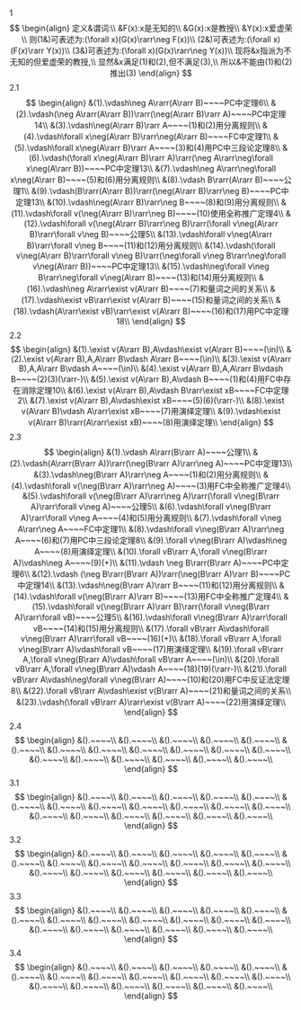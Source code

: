 1 
$$
\begin{align}
定义&谓词:\\
&F(x):x是无知的\\
&G(x):x是教授\\
&Y(x):x爱虚荣\\
则(1&)可表述为:(\forall x)(G(x)\rarr\neg F(x))\\
(2&)可表述为:(\forall x)(F(x)\rarr Y(x))\\
(3&)可表述为:(\forall x)(G(x)\rarr\neg Y(x))\\
现将&x指派为不无知的但爱虚荣的教授,\\
显然&x满足(1)和(2),但不满足(3),\\
所以&不能由(1)和(2)推出(3)
\end{align}
$$
2.1
$$
\begin{align}
&(1).\vdash\neg A\rarr(A\rarr B)~~~~PC中定理6\\
&(2).\vdash(\neg A\rarr(A\rarr B))\rarr(\neg(A\rarr B)\rarr A)~~~~PC中定理14\\
&(3).\vdash\neg(A\rarr B)\rarr A~~~~(1)和(2)用分离规则\\
&(4).\vdash\forall x\neg(A\rarr B)\rarr\neg(A\rarr B)~~~~FC中定理1\\
&(5).\vdash\forall x\neg(A\rarr B)\rarr A~~~~(3)和(4)用PC中三段论定理8\\
&(6).\vdash(\forall x\neg(A\rarr B)\rarr A)\rarr(\neg A\rarr\neg\forall x\neg(A\rarr B))~~~~PC中定理13\\
&(7).\vdash\neg A\rarr\neg\forall x\neg(A\rarr B)~~~~(5)和(6)用分离规则\\
&(8).\vdash B\rarr(A\rarr B)~~~~公理1\\
&(9).\vdash(B\rarr(A\rarr B))\rarr(\neg(A\rarr B)\rarr\neg B)~~~~PC中定理13\\
&(10).\vdash\neg(A\rarr B)\rarr\neg B~~~~(8)和(9)用分离规则\\
&(11).\vdash\forall v(\neg(A\rarr B)\rarr\neg B)~~~~(10)使用全称推广定理4\\
&(12).\vdash\forall v(\neg(A\rarr B)\rarr\neg B)\rarr(\forall v\neg(A\rarr B)\rarr\forall v\neg B)~~~~公理5\\
&(13).\vdash\forall v\neg(A\rarr B)\rarr\forall v\neg B~~~~(11)和(12)用分离规则\\
&(14).\vdash(\forall v\neg(A\rarr B)\rarr\forall v\neg B)\rarr(\neg\forall v\neg B\rarr\neg\forall v\neg(A\rarr B))~~~~PC中定理13\\
&(15).\vdash\neg\forall v\neg B\rarr\neg\forall v\neg(A\rarr B)~~~~(13)和(14)用分离规则\\
&(16).\vdash\neg A\rarr\exist v(A\rarr B)~~~~(7)和量词之间的关系\\
&(17).\vdash\exist vB\rarr\exist v(A\rarr B)~~~~(15)和量词之间的关系\\
&(18).\vdash(A\rarr\exist vB)\rarr\exist v(A\rarr B)~~~~(16)和(17)用PC中定理18\\
\end{align}
$$
2.2
$$
\begin{align}
&(1).\exist v(A\rarr B),A\vdash\exist v(A\rarr B)~~~~(\in)\\
&(2).\exist v(A\rarr B),A,A\rarr B\vdash A\rarr B~~~~(\in)\\
&(3).\exist v(A\rarr B),A,A\rarr B\vdash A~~~~(\in)\\
&(4).\exist v(A\rarr B),A,A\rarr B\vdash B~~~~(2)(3)(\rarr-)\\
&(5).\exist v(A\rarr B),A\vdash B~~~~(1)和(4)用FC中存在消除定理10\\
&(6).\exist v(A\rarr B),A\vdash B\rarr\exist xB~~~~FC中定理2\\
&(7).\exist v(A\rarr B),A\vdash\exist xB~~~~(5)(6)(\rarr-)\\
&(8).\exist v(A\rarr B)\vdash A\rarr\exist xB~~~~(7)用演绎定理\\
&(9).\vdash\exist v(A\rarr B)\rarr(A\rarr\exist xB)~~~~(8)用演绎定理\\
\end{align}
$$
2.3
$$
\begin{align}
&(1).\vdash A\rarr(B\rarr A)~~~~公理1\\
&(2).\vdash(A\rarr(B\rarr A))\rarr(\neg(B\rarr A)\rarr\neg A)~~~~PC中定理13\\
&(3).\vdash\neg(B\rarr A)\rarr\neg A~~~~(1)和(2)用分离规则\\
&(4).\vdash\forall v(\neg(B\rarr A)\rarr\neg A)~~~~(3)用FC中全称推广定理4\\
&(5).\vdash\forall v(\neg(B\rarr A)\rarr\neg A)\rarr(\forall v\neg(B\rarr A)\rarr\forall v\neg A)~~~~公理5\\
&(6).\vdash\forall v\neg(B\rarr A)\rarr\forall v\neg A~~~~(4)和(5)用分离规则\\
&(7).\vdash\forall v\neg A\rarr\neg A~~~~FC中定理1\\
&(8).\vdash\forall v\neg(B\rarr A)\rarr\neg A~~~~(6)和(7)用PC中三段论定理8\\
&(9).\forall v\neg(B\rarr A)\vdash\neg A~~~~(8)用演绎定理\\
&(10).\forall vB\rarr A,\forall v\neg(B\rarr A)\vdash\neg A~~~~(9)(+)\\
&(11).\vdash \neg B\rarr(B\rarr A)~~~~PC中定理6\\
&(12).\vdash (\neg B\rarr(B\rarr A))\rarr(\neg(B\rarr A)\rarr B)~~~~PC中定理14\\
&(13).\vdash\neg(B\rarr A)\rarr B~~~~(11)和(12)用分离规则\\
&(14).\vdash\forall v(\neg(B\rarr A)\rarr B)~~~~(13)用FC中全称推广定理4\\
&(15).\vdash\forall v(\neg(B\rarr A)\rarr B)\rarr(\forall v\neg(B\rarr A)\rarr\forall vB)~~~~公理5\\
&(16).\vdash\forall v\neg(B\rarr A)\rarr\forall vB~~~~(14)和(15)用分离规则\\
&(17).\forall vB\rarr A\vdash\forall v\neg(B\rarr A)\rarr\forall vB~~~~(16)(+)\\
&(18).\forall vB\rarr A,\forall v\neg(B\rarr A)\vdash\forall vB~~~~(17)用演绎定理\\
&(19).\forall vB\rarr A,\forall v\neg(B\rarr A)\vdash\forall vB\rarr A~~~~(\in)\\
&(20).\forall vB\rarr A,\forall v\neg(B\rarr A)\vdash A~~~~(18)(19)(\rarr-)\\
&(21).\forall vB\rarr A\vdash\neg\forall v\neg(B\rarr A)~~~~(10)和(20)用FC中反证法定理8\\
&(22).\forall vB\rarr A\vdash\exist v(B\rarr A)~~~~(21)和量词之间的关系\\
&(23).\vdash(\forall vB\rarr A)\rarr\exist v(B\rarr A)~~~~(22)用演绎定理\\
\end{align}
$$
2.4
$$
\begin{align}
&().~~~~\\
&().~~~~\\
&().~~~~\\
&().~~~~\\
&().~~~~\\
&().~~~~\\
&().~~~~\\
&().~~~~\\
&().~~~~\\
&().~~~~\\
&().~~~~\\
&().~~~~\\
&().~~~~\\
&().~~~~\\
&().~~~~\\
&().~~~~\\
&().~~~~\\
&().~~~~\\
\end{align}
$$
3.1
$$
\begin{align}
&().~~~~\\
&().~~~~\\
&().~~~~\\
&().~~~~\\
&().~~~~\\
&().~~~~\\
&().~~~~\\
&().~~~~\\
&().~~~~\\
&().~~~~\\
&().~~~~\\
&().~~~~\\
&().~~~~\\
&().~~~~\\
&().~~~~\\
&().~~~~\\
&().~~~~\\
&().~~~~\\
\end{align}
$$
3.2
$$
\begin{align}
&().~~~~\\
&().~~~~\\
&().~~~~\\
&().~~~~\\
&().~~~~\\
&().~~~~\\
&().~~~~\\
&().~~~~\\
&().~~~~\\
&().~~~~\\
&().~~~~\\
&().~~~~\\
&().~~~~\\
&().~~~~\\
&().~~~~\\
&().~~~~\\
&().~~~~\\
&().~~~~\\
\end{align}
$$
3.3
$$
\begin{align}
&().~~~~\\
&().~~~~\\
&().~~~~\\
&().~~~~\\
&().~~~~\\
&().~~~~\\
&().~~~~\\
&().~~~~\\
&().~~~~\\
&().~~~~\\
&().~~~~\\
&().~~~~\\
&().~~~~\\
&().~~~~\\
&().~~~~\\
&().~~~~\\
&().~~~~\\
&().~~~~\\
\end{align}
$$
3.4
$$
\begin{align}
&().~~~~\\
&().~~~~\\
&().~~~~\\
&().~~~~\\
&().~~~~\\
&().~~~~\\
&().~~~~\\
&().~~~~\\
&().~~~~\\
&().~~~~\\
&().~~~~\\
&().~~~~\\
&().~~~~\\
&().~~~~\\
&().~~~~\\
&().~~~~\\
&().~~~~\\
&().~~~~\\
\end{align}
$$













